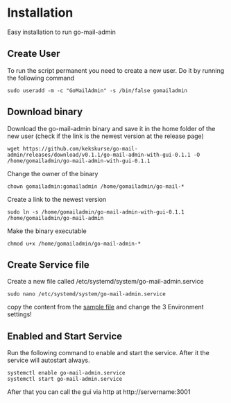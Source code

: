 # Installation
Easy installation to run go-mail-admin

## Create User
To run the script permanent you need to create a new user. Do it by running the following command
```
sudo useradd -m -c "GoMailAdmin" -s /bin/false gomailadmin
```

## Download binary
Download the go-mail-admin binary and save it in the home folder of the new user (check if the link is the newest version at the release page)

```
wget https://github.com/kekskurse/go-mail-admin/releases/download/v0.1.1/go-mail-admin-with-gui-0.1.1 -O /home/gomailadmin/go-mail-admin-with-gui-0.1.1 
```
Change the owner of the binary
```
chown gomailadmin:gomailadmin /home/gomailadmin/go-mail-*
```

Create a link to the newest version
```
sudo ln -s /home/gomailadmin/go-mail-admin-with-gui-0.1.1 /home/gomailadmin/go-mail-admin
```

Make the binary executable

```
chmod u+x /home/gomailadmin/go-mail-admin-*
```

## Create Service file
Create a new file called /etc/systemd/system/go-mail-admin.service
```
sudo nano /etc/systemd/system/go-mail-admin.service
```
copy the content from the [sample file](https://github.com/kekskurse/go-mail-admin/blob/master/go-mail-admin.service) and change the 3 Environment settings!

## Enabled and Start Service
Run the following command to enable and start the service. After it the service will autostart always.

```
systemctl enable go-mail-admin.service
systemctl start go-mail-admin.service
```

After that you can call the gui via http at http://servername:3001